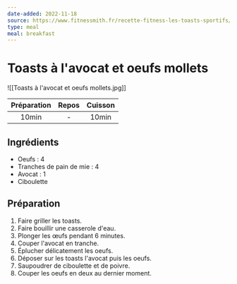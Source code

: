```yaml
---
date-added: 2022-11-18
source: https://www.fitnessmith.fr/recette-fitness-les-toasts-sportifs/
type: meal
meal: breakfast
---
```


# Toasts à l'avocat et oeufs mollets

![[Toasts à l'avocat et oeufs mollets.jpg]]

| Préparation | Repos | Cuisson |
|:-----------:|:-----:|:-------:|
|    10min    |   -   |  10min  |

## Ingrédients

- Oeufs : 4
- Tranches de pain de mie : 4
- Avocat : 1
- Ciboulette

## Préparation

1. Faire griller les toasts.
2. Faire bouillir une casserole d'eau.
3. Plonger les œufs pendant 6 minutes.
4. Couper l'avocat en tranche.
5. Éplucher délicatement les oeufs.
6. Déposer sur les toasts l'avocat puis les oeufs.
7. Saupoudrer de ciboulette et de poivre.
8. Couper les oeufs en deux au dernier moment.
